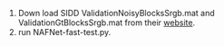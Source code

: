 1. Down load SIDD ValidationNoisyBlocksSrgb.mat and ValidationGtBlocksSrgb.mat from their [website](https://abdokamel.github.io/sidd/).
2. run NAFNet-fast-test.py.
